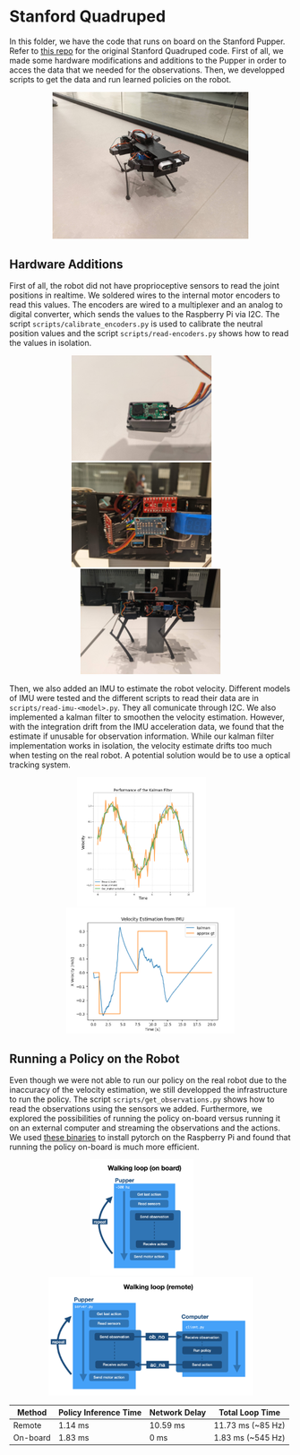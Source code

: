 # Stanford Quadruped

In this folder, we have the code that runs on board on the Stanford Pupper. 
Refer to [this repo](https://github.com/stanfordroboticsclub/StanfordQuadruped) for the original Stanford Quadruped code.
First of all, we made some hardware modifications and additions to the Pupper in order to acces the data that we needed for the observations. 
Then, we developped scripts to get the data and run learned policies on the robot.

<p align="center">
  <img src="../imgs/pupper-photo.jpg" width="350" />
</p>

## Hardware Additions

First of all, the robot did not have proprioceptive sensors to read the joint positions in realtime.
We soldered wires to the internal motor encoders to read this values.
The encoders are wired to a multiplexer and an analog to digital converter, which sends the values to the Raspberry Pi via I2C.
The script `scripts/calibrate_encoders.py` is used to calibrate the neutral position values and the script `scripts/read-encoders.py` shows how to read the values in isolation.

<p align="center">
  <img src="../imgs/encoders-motor.jpg" width="250" />
  &nbsp; &nbsp; &nbsp; &nbsp;
  <img src="../imgs/encoders-chips.jpg" width="250" /> 
  &nbsp; &nbsp; &nbsp; &nbsp;
  <img src="../imgs/encoders-pupper.jpg" width="250" /> 
</p>

Then, we also added an IMU to estimate the robot velocity. 
Different models of IMU were tested and the different scripts to read their data are in `scripts/read-imu-<model>.py`. They all comunicate through I2C.
We also implemented a kalman filter to smoothen the velocity estimation. 
However, with the integration drift from the IMU acceleration data, we found that the estimate if unusable for observation information. 
While our kalman filter implementation works in isolation, the velocity estimate drifts too much when testing on the real robot. 
A potential solution would be to use a optical tracking system.

<p align="center">
  <img src="../imgs/test.png" width="230" />
  &nbsp; &nbsp; &nbsp; &nbsp;
  <img src="data/velocity_estimation.png" width="300" /> 
</p>


## Running a Policy on the Robot

Even though we were not able to run our policy on the real robot due to the inaccuracy of the velocity estimation, we still developped the infrastructure to run the policy.
The script `scripts/get_observations.py` shows how to read the observations using the sensors we added.
Furthermore, we explored the possibilities of running the policy on-board versus running it on an external computer and streaming the observations and the actions.
We used [these binaries](https://github.com/Kashu7100/pytorch-armv7l) to install pytorch on the Raspberry Pi and found that running the policy on-board is much more efficient.

<p align="center">
  <img src="../imgs/pupper_onboard.png" width="185" />
  &nbsp; &nbsp; &nbsp; &nbsp;
  <img src="../imgs/pupper_remote.png" width="365" /> 
</p>

| Method        | Policy Inference Time | Network Delay | Total Loop Time   | 
| ------------- | -------------         | ------------- | -------------     |
| Remote        | 1.14 ms               | 10.59 ms      | 11.73 ms (~85 Hz) |
| On-board      | 1.83 ms               | 0 ms          | 1.83 ms (~545 Hz) |


